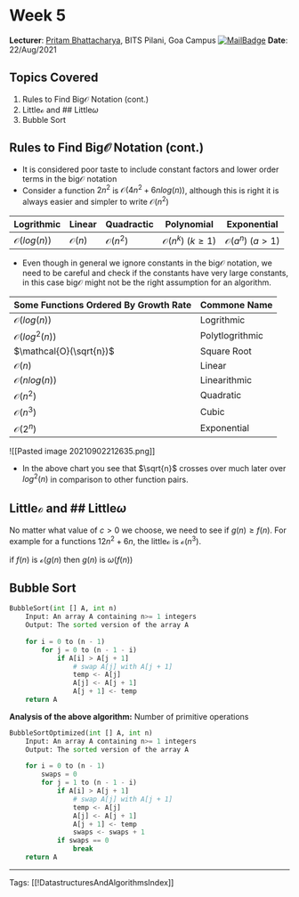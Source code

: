 # Week 5
**Lecturer**: [Pritam Bhattacharya](http://a.impartus.com/#/profile/3467741), BITS Pilani, Goa Campus
[![MailBadge](https://img.shields.io/badge/-pritamb@goa.bits--pilani.ac.in-EA4335?style=for-the-badge&logo=gmail&logoColor=white)](mailto:pritamb@goa.bits-pilani.ac.in)
**Date**: 22/Aug/2021

## Topics Covered
1. Rules to Find Big$\mathcal{O}$ Notation (cont.)
2. Little$\mathcal{o}$ and ## Little$\omega$
3. Bubble Sort

## Rules to Find Big$\mathcal{O}$ Notation (cont.)
- It is considered poor taste to include constant factors and lower order terms in the big$\mathcal{O}$ notation
- Consider a function $2n^2$ is $\mathcal{O}(4n^2 + 6nlog(n))$, although this is right it is always easier and simpler to write $\mathcal{O}(n^2)$

| Logrithmic            | Linear           | Quadractic         | Polynomial                    | Exponential                   |
| --------------------- | ---------------- | ------------------ | ----------------------------- | ----------------------------- |
| $\mathcal{O}(log(n))$ | $\mathcal{O}(n)$ | $\mathcal{O}(n^2)$ | $\mathcal{O}(n^k)\ (k \ge 1)$ | $\mathcal{O}(a^n)\ (a \gt 1)$ |

- Even though in general we ignore constants in the big$\mathcal{O}$ notation, we need to be careful and check if the constants have very large constants, in this case big$\mathcal{O}$ might not be the right assumption for an algorithm.

| Some Functions Ordered By Growth Rate | Commone Name    |
| ------------------------------------- | --------------- |
| $\mathcal{O}(log(n))$                 | Logrithmic      |
| $\mathcal{O}(log^2(n))$               | Polytlogrithmic |
| $\mathcal{O}(\sqrt{n})$               | Square Root     |
| $\mathcal{O}(n)$                      | Linear          |
| $\mathcal{O}(nlog(n))$                | Linearithmic    |
| $\mathcal{O}(n^2)$                    | Quadratic       |
| $\mathcal{O}(n^3)$                    | Cubic           |
| $\mathcal{O}(2^n)$                    | Exponential     | 

![[Pasted image 20210902212635.png]]

- In the above chart you see that $\sqrt{n}$ crosses over much later over $log^2(n)$ in comparison to other function pairs.

## Little$\mathcal{o}$ and ## Little$\omega$
No matter what value of $c \gt 0$ we choose, we need to see if $g(n) \ge f(n)$. For example for a functions $12n^2 + 6n$, the little$\mathcal{o}$ is $\mathcal{o}(n^3)$.

if $f(n$) is $\mathcal{o}(g(n)$ then $g(n)$ is $\omega(f(n))$


## Bubble Sort
```python
BubbleSort(int [] A, int n)
	Input: An array A containing n>= 1 integers
	Output: The sorted version of the array A
	
	for i = 0 to (n - 1)
		for j = 0 to (n - 1 - i)
			if A[i] > A[j + 1]
				# swap A[j] with A[j + 1]
				temp <- A[j]
				A[j] <- A[j + 1]
				A[j + 1] <- temp
	return A
```
**Analysis of the above algorithm:**
Number of primitive operations



```python
BubbleSortOptimized(int [] A, int n)
	Input: An array A containing n>= 1 integers
	Output: The sorted version of the array A
	
	for i = 0 to (n - 1)
		swaps = 0
		for j = 1 to (n - 1 - i)
			if A[i] > A[j + 1]
				# swap A[j] with A[j + 1]
				temp <- A[j]
				A[j] <- A[j + 1]
				A[j + 1] <- temp
				swaps <- swaps + 1
			if swaps == 0
				break
	return A
```

---
Tags: [[!DatastructuresAndAlgorithmsIndex]]